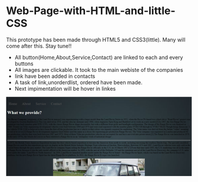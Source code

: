 # Web-Page-with-HTML-and-little-CSS
This prototype has been made through HTML5 and CSS3(little). Many will come after this. Stay tune!!

- All button(Home,About,Service,Contact) are linked to each and every buttons
- All images are clickable. It took to the main webiste of the companies
- link have been added in contacts
- A task of link,unorderdlist, ordered have been made.
- Next impimentation will be hover in linkes

![Screenshot](https://github.com/SaminYeaser/Web-Page-with-HTML-and-little-CSS/blob/master/Capture.PNG)
